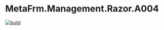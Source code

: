 # MetaFrm.Management.Razor.A004

[![build](https://github.com/MetaFrm/MetaFrm.Management.Razor.A004/actions/workflows/build.yml/badge.svg)](https://github.com/MetaFrm/MetaFrm.Management.Razor.A004/actions/workflows/build.yml)
